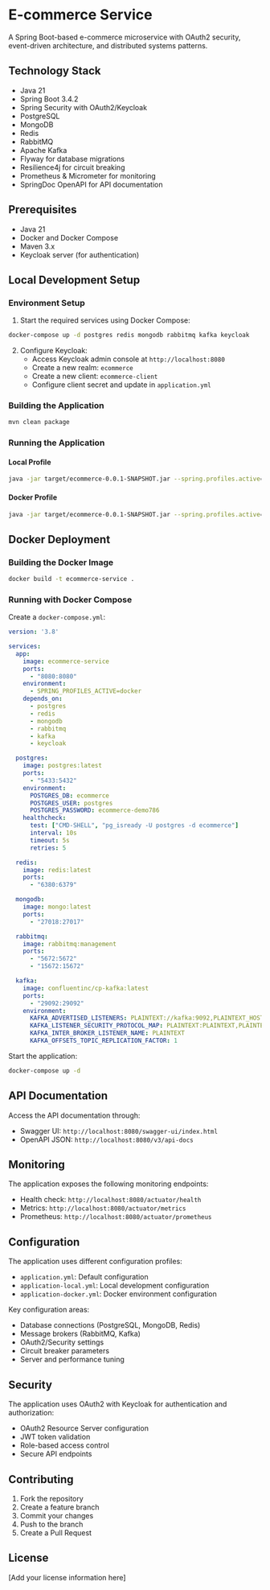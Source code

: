 # E-commerce Service

A Spring Boot-based e-commerce microservice with OAuth2 security, event-driven architecture, and distributed systems patterns.

## Technology Stack

- Java 21
- Spring Boot 3.4.2
- Spring Security with OAuth2/Keycloak
- PostgreSQL
- MongoDB
- Redis
- RabbitMQ
- Apache Kafka
- Flyway for database migrations
- Resilience4j for circuit breaking
- Prometheus & Micrometer for monitoring
- SpringDoc OpenAPI for API documentation

## Prerequisites

- Java 21
- Docker and Docker Compose
- Maven 3.x
- Keycloak server (for authentication)

## Local Development Setup

### Environment Setup

1. Start the required services using Docker Compose:

```bash
docker-compose up -d postgres redis mongodb rabbitmq kafka keycloak
```

2. Configure Keycloak:
   - Access Keycloak admin console at `http://localhost:8080`
   - Create a new realm: `ecommerce`
   - Create a new client: `ecommerce-client`
   - Configure client secret and update in `application.yml`

### Building the Application

```bash
mvn clean package
```

### Running the Application

#### Local Profile
```bash
java -jar target/ecommerce-0.0.1-SNAPSHOT.jar --spring.profiles.active=local
```

#### Docker Profile
```bash
java -jar target/ecommerce-0.0.1-SNAPSHOT.jar --spring.profiles.active=docker
```

## Docker Deployment

### Building the Docker Image

```bash
docker build -t ecommerce-service .
```

### Running with Docker Compose

Create a `docker-compose.yml`:

```yaml
version: '3.8'

services:
  app:
    image: ecommerce-service
    ports:
      - "8080:8080"
    environment:
      - SPRING_PROFILES_ACTIVE=docker
    depends_on:
      - postgres
      - redis
      - mongodb
      - rabbitmq
      - kafka
      - keycloak

  postgres:
    image: postgres:latest
    ports:
      - "5433:5432"
    environment:
      POSTGRES_DB: ecommerce
      POSTGRES_USER: postgres
      POSTGRES_PASSWORD: ecommerce-demo786
    healthcheck:
      test: ["CMD-SHELL", "pg_isready -U postgres -d ecommerce"]
      interval: 10s
      timeout: 5s
      retries: 5

  redis:
    image: redis:latest
    ports:
      - "6380:6379"

  mongodb:
    image: mongo:latest
    ports:
      - "27018:27017"

  rabbitmq:
    image: rabbitmq:management
    ports:
      - "5672:5672"
      - "15672:15672"

  kafka:
    image: confluentinc/cp-kafka:latest
    ports:
      - "29092:29092"
    environment:
      KAFKA_ADVERTISED_LISTENERS: PLAINTEXT://kafka:9092,PLAINTEXT_HOST://localhost:29092
      KAFKA_LISTENER_SECURITY_PROTOCOL_MAP: PLAINTEXT:PLAINTEXT,PLAINTEXT_HOST:PLAINTEXT
      KAFKA_INTER_BROKER_LISTENER_NAME: PLAINTEXT
      KAFKA_OFFSETS_TOPIC_REPLICATION_FACTOR: 1
```

Start the application:
```bash
docker-compose up -d
```

## API Documentation

Access the API documentation through:
- Swagger UI: `http://localhost:8080/swagger-ui/index.html`
- OpenAPI JSON: `http://localhost:8080/v3/api-docs`

## Monitoring

The application exposes the following monitoring endpoints:
- Health check: `http://localhost:8080/actuator/health`
- Metrics: `http://localhost:8080/actuator/metrics`
- Prometheus: `http://localhost:8080/actuator/prometheus`

## Configuration

The application uses different configuration profiles:
- `application.yml`: Default configuration
- `application-local.yml`: Local development configuration
- `application-docker.yml`: Docker environment configuration

Key configuration areas:
- Database connections (PostgreSQL, MongoDB, Redis)
- Message brokers (RabbitMQ, Kafka)
- OAuth2/Security settings
- Circuit breaker parameters
- Server and performance tuning

## Security

The application uses OAuth2 with Keycloak for authentication and authorization:
- OAuth2 Resource Server configuration
- JWT token validation
- Role-based access control
- Secure API endpoints

## Contributing

1. Fork the repository
2. Create a feature branch
3. Commit your changes
4. Push to the branch
5. Create a Pull Request

## License

[Add your license information here]